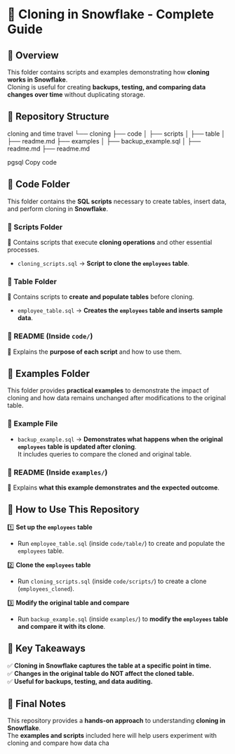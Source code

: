 # 📁 Cloning in Snowflake - Complete Guide  

## 📌 Overview  
This folder contains scripts and examples demonstrating how **cloning works in Snowflake**.  
Cloning is useful for creating **backups, testing, and comparing data changes over time** without duplicating storage.  

## 📂 Repository Structure  
cloning and time travel
└── cloning
├── code
│ ├── scripts
│ ├── table
│ ├── readme.md
├── examples
│ ├── backup_example.sql
│ ├── readme.md
├── readme.md

pgsql
Copy code

## 📂 Code Folder  
This folder contains the **SQL scripts** necessary to create tables, insert data, and perform cloning in **Snowflake**.  

### 📜 Scripts Folder  
📌 Contains scripts that execute **cloning operations** and other essential processes.  
- `cloning_scripts.sql` → **Script to clone the `employees` table**.  

### 📜 Table Folder  
📌 Contains scripts to **create and populate tables** before cloning.  
- `employee_table.sql` → **Creates the `employees` table and inserts sample data**.  

### 📜 README (Inside `code/`)  
📌 Explains the **purpose of each script** and how to use them.  

## 📂 Examples Folder  
This folder provides **practical examples** to demonstrate the impact of cloning and how data remains unchanged after modifications to the original table.  

### 📜 Example File  
- `backup_example.sql` → **Demonstrates what happens when the original `employees` table is updated after cloning**.  
  It includes queries to compare the cloned and original table.  

### 📜 README (Inside `examples/`)  
📌 Explains **what this example demonstrates and the expected outcome**.  

## 🚀 How to Use This Repository  
1️⃣ **Set up the `employees` table**  
   - Run `employee_table.sql` (inside `code/table/`) to create and populate the `employees` table.  

2️⃣ **Clone the `employees` table**  
   - Run `cloning_scripts.sql` (inside `code/scripts/`) to create a clone (`employees_cloned`).  

3️⃣ **Modify the original table and compare**  
   - Run `backup_example.sql` (inside `examples/`) to **modify the `employees` table and compare it with its clone**.  

## 🎯 Key Takeaways  
✅ **Cloning in Snowflake captures the table at a specific point in time.**  
✅ **Changes in the original table do NOT affect the cloned table.**  
✅ **Useful for backups, testing, and data auditing.**  

## 📝 Final Notes  
This repository provides a **hands-on approach** to understanding **cloning in Snowflake**.  
The **examples and scripts** included here will help users experiment with cloning and compare how data cha